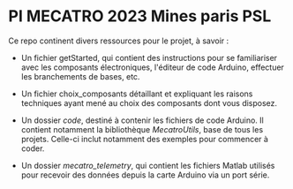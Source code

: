 # PI MECATRO 2023 Mines paris PSL

Ce repo continent divers ressources pour le projet, à savoir : 

 - Un fichier getStarted, qui contient des instructions pour se familiariser avec les composants électroniques, l'éditeur de code Arduino, effectuer les branchements de bases, etc.
 - Un fichier choix_composants détaillant et expliquant les raisons techniques ayant mené au choix des composants dont vous disposez.

 - Un dossier *code*, destiné à contenir les fichiers de code Arduino. Il contient notamment la bibliothèque *MecatroUtils*, base de tous les projets. Celle-ci inclut notamment des exemples pour commencer à coder.

 - Un dossier *mecatro_telemetry*, qui contient les fichiers Matlab utilisés pour recevoir des données depuis la carte Arduino via un port série. 


